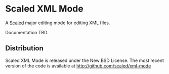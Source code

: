 # Scaled XML Mode

A [Scaled] major editing mode for editing XML files.

Documentation TBD.

## Distribution

Scaled XML Mode is released under the New BSD License. The most recent version of the code is
available at http://github.com/scaled/xml-mode

[Scaled]: https://github.com/scaled/scaled
